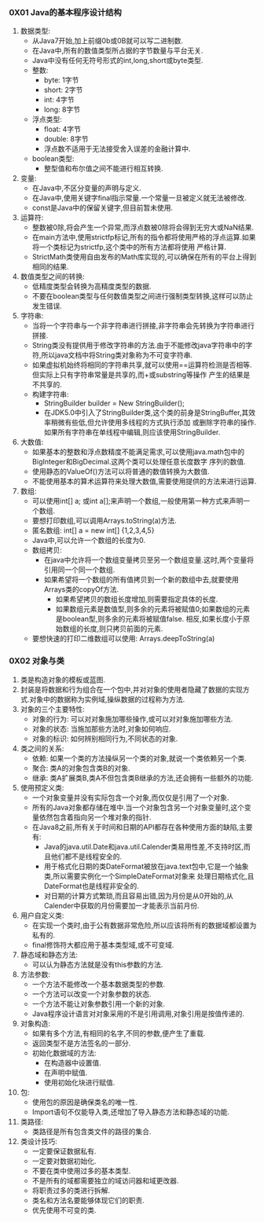 ### 0X01 Java的基本程序设计结构
1. 数据类型:
    + 从Java7开始,加上前缀0b或0B就可以写二进制数.
    + 在Java中,所有的数值类型所占据的字节数量与平台无关.
    + Java中没有任何无符号形式的int,long,short或byte类型.
    + 整数:
        + byte: 1字节
        + short: 2字节
        + int: 4字节
        + long: 8字节
    + 浮点类型:
        + float: 4字节
        + double: 8字节
        + 浮点数不适用于无法接受舍入误差的金融计算中.
    + boolean类型:
        + 整型值和布尔值之间不能进行相互转换.
2. 变量:
    + 在Java中,不区分变量的声明与定义.
    + 在Java中,使用关键字final指示常量.一个常量一旦被定义就无法被修改.
    + const是Java中的保留关键字,但目前暂未使用.
3. 运算符:
    + 整数被0除,将会产生一个异常,而浮点数被0除将会得到无穷大或NaN结果.
    + 在main方法中,使用strictfp标记,所有的指令都将使用严格的浮点运算.如果将一个类标记为strictfp,这个类中的所有方法都将使用
    严格计算.
    + StrictMath类使用自由发布的Math库实现的,可以确保在所有的平台上得到相同的结果.
4. 数值类型之间的转换:
    + 低精度类型会转换为高精度类型的数据.
    + 不要在boolean类型与任何数值类型之间进行强制类型转换,这样可以防止发生错误.
5. 字符串:
    + 当将一个字符串与一个非字符串进行拼接,非字符串会先转换为字符串进行拼接.
    + String类没有提供用于修改字符串的方法.由于不能修改java字符串中的字符,所以java文档中将String类对象称为不可变字符串.
    + 如果虚拟机始终将相同的字符串共享,就可以使用==运算符检测是否相等.但实际上只有字符串常量是共享的,而+或substring等操作
    产生的结果是不共享的.
    + 构建字符串:
        + StringBuilder builder = New StringBuilder();
        + 在JDK5.0中引入了StringBuilder类,这个类的前身是StringBuffer,其效率稍微有些低,但允许使用多线程的方式执行添加
        或删除字符串的操作.如果所有字符串在单线程中编辑,则应该使用StringBuilder.
6. 大数值:
    + 如果基本的整数和浮点数精度不能满足需求,可以使用java.math包中的BigInteger和BigDecimal.这两个类可以处理任意长度数字
    序列的数值.
    + 使用静态的ValueOf()方法可以将普通的数值转换为大数值.
    + 不能使用基本的算术运算符来处理大数值,需要使用提供的方法来进行运算.
7. 数组:
    + 可以使用int[] a; 或int a[];来声明一个数组,一般使用第一种方式来声明一个数组.
    + 要想打印数组,可以调用Arrays.toString(a)方法.
    + 匿名数组: int[] a = new int[] {1,2,3,4,5}
    + Java中,可以允许一个数组的长度为0.
    + 数组拷贝:
        + 在java中允许将一个数组变量拷贝至另一个数组变量.这时,两个变量将引用同一个同一个数组.
        + 如果希望将一个数组的所有值拷贝到一个新的数组中去,就要使用Arrays类的copyOf方法.
            + 如果希望拷贝的数组长度增加,则需要指定具体的长度.
            + 如果数组元素是数值型,则多余的元素将被赋值0;如果数组的元素是boolean型,则多余的元素将被赋值false.
            相反,如果长度小于原始数组的长度,则只拷贝前面的元素.
    + 要想快速的打印二维数组可以使用: Arrays.deepToString(a)
### 0X02 对象与类
1. 类是构造对象的模板或蓝图.
2. 封装是将数据和行为组合在一个包中,并对对象的使用者隐藏了数据的实现方式.对象中的数据称为实例域,操纵数据的过程称为方法.
3. 对象的三个主要特性:
    + 对象的行为: 可以对对象施加哪些操作,或可以对对象施加哪些方法.
    + 对象的状态: 当施加那些方法时,对象如何响应.
    + 对象的标识: 如何辨别相同行为,不同状态的对象.
4. 类之间的关系:
    + 依赖: 如果一个类的方法操纵另一个类的对象,就说一个类依赖另一个类.
    + 聚合: 类A的对象包含类B的对象.
    + 继承: 类A扩展类B,类A不但包含类B继承的方法,还会拥有一些额外的功能.
5. 使用预定义类:
    + 一个对象变量并没有实际包含一个对象,而仅仅是引用了一个对象.
    + 所有的Java对象都存储在堆中.当一个对象包含另一个对象变量时,这个变量依然包含着指向另一个堆对象的指针.
    + 在Java8之前,所有关于时间和日期的API都存在各种使用方面的缺陷,主要有:
        + Java的java.util.Date和java.util.Calender类易用性差,不支持时区,而且他们都不是线程安全的.
        + 用于格式化日期的类DateFormat被放在java.text包中,它是一个抽象类,所以需要实例化一个SimpleDateFormat对象来
        处理日期格式化,且DateFormat也是线程非安全的.
        + 对日期的计算方式繁琐,而且容易出错,因为月份是从0开始的,从Calender中获取的月份需要加一才能表示当前月份.
6. 用户自定义类:
    + 在实现一个类时,由于公有数据非常危险,所以应该将所有的数据域都设置为私有的.
    + final修饰符大都应用于基本类型域,或不可变域.
7. 静态域和静态方法:
    + 可以认为静态方法就是没有this参数的方法.
8. 方法参数:
    + 一个方法不能修改一个基本数据类型的参数.
    + 一个方法可以改变一个对象参数的状态.
    + 一个方法不能让对象参数引用一个新的对象.
    + Java程序设计语言对对象采用的不是引用调用,对象引用是按值传递的.
9. 对象构造:
    + 如果有多个方法,有相同的名字,不同的参数,便产生了重载.
    + 返回类型不是方法签名的一部分.
    + 初始化数据域的方法:
        + 在构造器中设置值.
        + 在声明中赋值.
        + 使用初始化块进行赋值.
10. 包:
    + 使用包的原因是确保类名的唯一性.
    + Import语句不仅能导入类,还增加了导入静态方法和静态域的功能.
11. 类路径:
    + 类路径是所有包含类文件的路径的集合.
12. 类设计技巧:
    + 一定要保证数据私有.
    + 一定要对数据初始化.
    + 不要在类中使用过多的基本类型.
    + 不是所有的域都需要独立的域访问器和域更改器.
    + 将职责过多的类进行拆解.
    + 类名和方法名要能够体现它们的职责.
    + 优先使用不可变的类.
    































